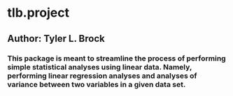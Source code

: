 # tlb.project
## Author: Tyler L. Brock
### This package is meant to streamline the process of performing simple statistical analyses using linear data. Namely, performing linear regression analyses and analyses of variance between two variables in a given data set.